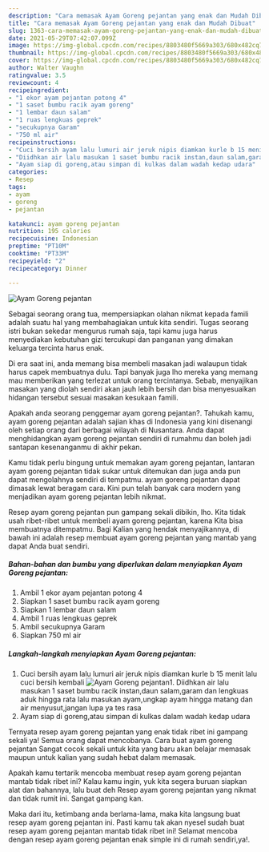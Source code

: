 ```yaml
---
description: "Cara memasak Ayam Goreng pejantan yang enak dan Mudah Dibuat"
title: "Cara memasak Ayam Goreng pejantan yang enak dan Mudah Dibuat"
slug: 1363-cara-memasak-ayam-goreng-pejantan-yang-enak-dan-mudah-dibuat
date: 2021-05-29T07:42:07.099Z
image: https://img-global.cpcdn.com/recipes/8803480f5669a303/680x482cq70/ayam-goreng-pejantan-foto-resep-utama.jpg
thumbnail: https://img-global.cpcdn.com/recipes/8803480f5669a303/680x482cq70/ayam-goreng-pejantan-foto-resep-utama.jpg
cover: https://img-global.cpcdn.com/recipes/8803480f5669a303/680x482cq70/ayam-goreng-pejantan-foto-resep-utama.jpg
author: Walter Vaughn
ratingvalue: 3.5
reviewcount: 4
recipeingredient:
- "1 ekor ayam pejantan potong 4"
- "1 saset bumbu racik ayam goreng"
- "1 lembar daun salam"
- "1 ruas lengkuas geprek"
- "secukupnya Garam"
- "750 ml air"
recipeinstructions:
- "Cuci bersih ayam lalu lumuri air jeruk nipis diamkan kurle b 15 menit lalu cuci bersih kembali"
- "Diidhkan air lalu masukan 1 saset bumbu racik instan,daun salam,garam dan lengkuas aduk hingga rata lalu masukan ayam,ungkap ayam hingga matang dan air menyusut,jangan lupa ya tes rasa"
- "Ayam siap di goreng,atau simpan di kulkas dalam wadah kedap udara"
categories:
- Resep
tags:
- ayam
- goreng
- pejantan

katakunci: ayam goreng pejantan 
nutrition: 195 calories
recipecuisine: Indonesian
preptime: "PT10M"
cooktime: "PT33M"
recipeyield: "2"
recipecategory: Dinner

---
```



![Ayam Goreng pejantan](https://img-global.cpcdn.com/recipes/8803480f5669a303/680x482cq70/ayam-goreng-pejantan-foto-resep-utama.jpg)

Sebagai seorang orang tua, mempersiapkan olahan nikmat kepada famili adalah suatu hal yang membahagiakan untuk kita sendiri. Tugas seorang istri bukan sekedar mengurus rumah saja, tapi kamu juga harus menyediakan kebutuhan gizi tercukupi dan panganan yang dimakan keluarga tercinta harus enak.

Di era  saat ini, anda memang bisa membeli masakan jadi walaupun tidak harus capek membuatnya dulu. Tapi banyak juga lho mereka yang memang mau memberikan yang terlezat untuk orang tercintanya. Sebab, menyajikan masakan yang diolah sendiri akan jauh lebih bersih dan bisa menyesuaikan hidangan tersebut sesuai masakan kesukaan famili. 



Apakah anda seorang penggemar ayam goreng pejantan?. Tahukah kamu, ayam goreng pejantan adalah sajian khas di Indonesia yang kini disenangi oleh setiap orang dari berbagai wilayah di Nusantara. Anda dapat menghidangkan ayam goreng pejantan sendiri di rumahmu dan boleh jadi santapan kesenanganmu di akhir pekan.

Kamu tidak perlu bingung untuk memakan ayam goreng pejantan, lantaran ayam goreng pejantan tidak sukar untuk ditemukan dan juga anda pun dapat mengolahnya sendiri di tempatmu. ayam goreng pejantan dapat dimasak lewat beragam cara. Kini pun telah banyak cara modern yang menjadikan ayam goreng pejantan lebih nikmat.

Resep ayam goreng pejantan pun gampang sekali dibikin, lho. Kita tidak usah ribet-ribet untuk membeli ayam goreng pejantan, karena Kita bisa membuatnya ditempatmu. Bagi Kalian yang hendak menyajikannya, di bawah ini adalah resep membuat ayam goreng pejantan yang mantab yang dapat Anda buat sendiri.

<!--inarticleads1-->

##### Bahan-bahan dan bumbu yang diperlukan dalam menyiapkan Ayam Goreng pejantan:

1. Ambil 1 ekor ayam pejantan potong 4
1. Siapkan 1 saset bumbu racik ayam goreng
1. Siapkan 1 lembar daun salam
1. Ambil 1 ruas lengkuas geprek
1. Ambil secukupnya Garam
1. Siapkan 750 ml air




<!--inarticleads2-->

##### Langkah-langkah menyiapkan Ayam Goreng pejantan:

1. Cuci bersih ayam lalu lumuri air jeruk nipis diamkan kurle b 15 menit lalu cuci bersih kembali
<img src="https://img-global.cpcdn.com/steps/c8b9727e54ac03f6/160x128cq70/ayam-goreng-pejantan-langkah-memasak-1-foto.jpg" alt="Ayam Goreng pejantan">1. Diidhkan air lalu masukan 1 saset bumbu racik instan,daun salam,garam dan lengkuas aduk hingga rata lalu masukan ayam,ungkap ayam hingga matang dan air menyusut,jangan lupa ya tes rasa
1. Ayam siap di goreng,atau simpan di kulkas dalam wadah kedap udara




Ternyata resep ayam goreng pejantan yang enak tidak ribet ini gampang sekali ya! Semua orang dapat mencobanya. Cara buat ayam goreng pejantan Sangat cocok sekali untuk kita yang baru akan belajar memasak maupun untuk kalian yang sudah hebat dalam memasak.

Apakah kamu tertarik mencoba membuat resep ayam goreng pejantan mantab tidak ribet ini? Kalau kamu ingin, yuk kita segera buruan siapkan alat dan bahannya, lalu buat deh Resep ayam goreng pejantan yang nikmat dan tidak rumit ini. Sangat gampang kan. 

Maka dari itu, ketimbang anda berlama-lama, maka kita langsung buat resep ayam goreng pejantan ini. Pasti kamu tak akan nyesel sudah buat resep ayam goreng pejantan mantab tidak ribet ini! Selamat mencoba dengan resep ayam goreng pejantan enak simple ini di rumah sendiri,ya!.


